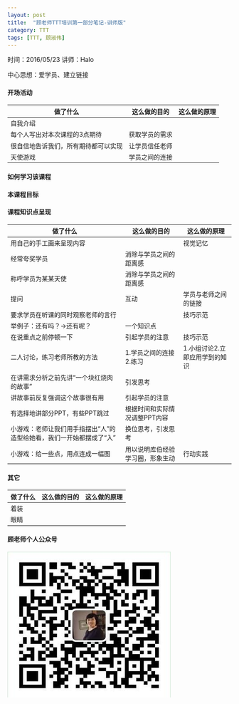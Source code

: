 ```yaml
---
layout: post
title:  "顾老师TTT培训第一部分笔记-讲师版"
category: TTT
tags: [TTT, 顾淑伟]
---
```


时间：2016/05/23 讲师：Halo

中心思想：爱学员、建立链接

#### 开场活动

|做了什么|这么做的目的|这么做的原理|
|---|---|---|
|自我介绍|
|每个人写出对本次课程的3点期待|获取学员的需求
|很自信地告诉我们，所有期待都可以实现|让学员信任老师
|天使游戏|学员之间的连接

#### 如何学习该课程

#### 本课程目标

#### 课程知识点呈现

|做了什么|这么做的目的|这么做的原理|
|---|---|---|
|用自己的手工画来呈现内容||视觉记忆
|经常夸奖学员|消除与学员之间的距离感
|称呼学员为某某天使|消除与学员之间的距离感
|提问|互动|学员与老师之间的链接
|要求学员在听课的同时观察老师的言行||技巧示范
|举例子：还有吗？->还有呢？|一个知识点
|在说重点之前停顿一下|引起学员的注意|技巧示范
|二人讨论，练习老师所教的方法|1.学员之间的连接2.练习|1.小组讨论2.立即应用学到的知识
|在讲需求分析之前先讲“一个块红烧肉的故事”|引发思考
|讲故事前反复强调这个故事很有用|引起学员的注意
|有选择地讲部分PPT，有些PPT跳过|根据时间和实际情况调整PPT内容
|小游戏：老师让我们用手指摆出“人”的造型给她看，我们一开始都摆成了“入”|换位思考，引发思考
|小游戏：给一些点，用点连成一幅图|用以说明库伯经验学习圈，形象生动|行动实践

#### 其它
 
|做了什么|这么做的目的|这么做的原理|
|---|---|---|
|着装
|眼睛

#### 顾老师个人公众号

![](/image/RQ_of_gu.jpg)
